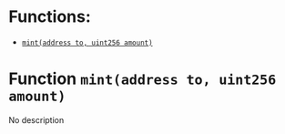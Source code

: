 


# Functions:
- [`mint(address to, uint256 amount)`](#Synapse-mint-address-uint256-)


# <a id="Synapse-mint-address-uint256-"></a> Function `mint(address to, uint256 amount)`
No description

